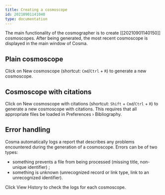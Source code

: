 ```yaml
---
title: Creating a cosmoscope
id: 20210901141048
type: documentation
---
```


The main functionality of the cosmographer is to create [[20210901140150]] cosmoscopes. After being generated, the most recent cosmoscope is displayed in the main window of Cosma.

## Plain cosmoscope

Click on New cosmoscope (shortcut: `Cmd`/`Ctrl` + `R`) to generate a new cosmoscope.

## Cosmoscope with citations

Click on New cosmoscope with citations (shortcut: `Shift` + `Cmd`/`Ctrl` + `R`) to generate a new cosmoscope with citations. This requires that all appropriate files be loaded in Preferences › Bibliography.

## Error handling

Cosma automatically logs a report that describes any problems encountered during the generation of a cosmoscope. Errors can be of two types:

- something prevents a file from being processed (missing title, non-unique identifier) ;
- something is unknown (unrecognized record or link type, link to an unrecognized identifier).

Click View History to check the logs for each cosmoscope.
